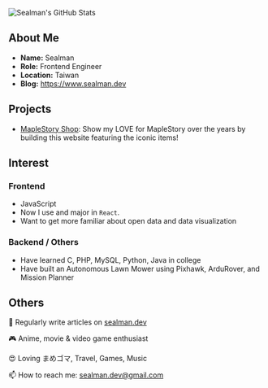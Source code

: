 ![Sealman's GitHub Stats](https://github-readme-stats.vercel.app/api?username=sealman234&count_private=true&show_icons=true&theme=react&hide_title=true)

## About Me

* **Name:** Sealman
* **Role:** Frontend Engineer
* **Location:** Taiwan
* **Blog:** https://www.sealman.dev

## Projects

* [MapleStory Shop](https://sealman234.github.io/MapleStoryShopV4/): Show my LOVE for MapleStory over the years by building this website featuring the iconic items!

## Interest

### Frontend

* JavaScript
* Now I use and major in `React`.
* Want to get more familiar about open data and data visualization

### Backend / Others

* Have learned C, PHP, MySQL, Python, Java in college
* Have built an Autonomous Lawn Mower using Pixhawk, ArduRover, and Mission Planner
  
## Others

📝 Regularly write articles on [sealman.dev](https://www.sealman.dev/)

🎮 Anime, movie & video game enthusiast

😍 Loving まめゴマ, Travel, Games, Music

📫 How to reach me: sealman.dev@gmail.com

